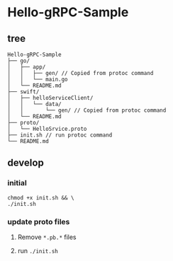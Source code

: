 # Hello-gRPC-Sample

## tree

```
Hello-gRPC-Sample
├── go/
│   ├── app/
│   │   ├── gen/ // Copied from protoc command
│   │   └── main.go
│   └── README.md
├── swift/
│   ├── helloServiceClient/
│   │   └── data/
│   │       └── gen/ // Copied from protoc command
│   └── README.md
├── proto/
│   └── HelloSrvice.proto
├── init.sh // run protoc command
└── README.md

```

## develop

### initial

```
chmod +x init.sh && \
./init.sh
```

### update proto files

1. Remove `*.pb.*` files

2. run `./init.sh`